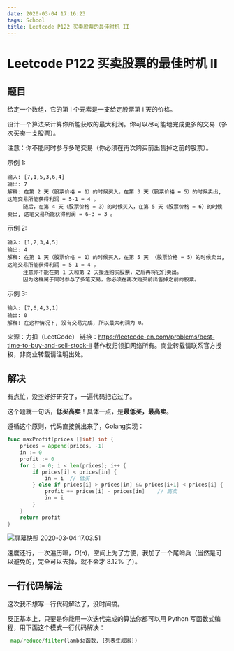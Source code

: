 ```yaml
---
date: 2020-03-04 17:16:23
tags: School
title: Leetcode P122 买卖股票的最佳时机 II
---
```



# Leetcode P122 买卖股票的最佳时机 II

## 题目

给定一个数组，它的第 i 个元素是一支给定股票第 i 天的价格。

设计一个算法来计算你所能获取的最大利润。你可以尽可能地完成更多的交易（多次买卖一支股票）。

注意：你不能同时参与多笔交易（你必须在再次购买前出售掉之前的股票）。

示例 1:

```
输入: [7,1,5,3,6,4]
输出: 7
解释: 在第 2 天（股票价格 = 1）的时候买入，在第 3 天（股票价格 = 5）的时候卖出, 这笔交易所能获得利润 = 5-1 = 4 。
     随后，在第 4 天（股票价格 = 3）的时候买入，在第 5 天（股票价格 = 6）的时候卖出, 这笔交易所能获得利润 = 6-3 = 3 。
```
示例 2:

```
输入: [1,2,3,4,5]
输出: 4
解释: 在第 1 天（股票价格 = 1）的时候买入，在第 5 天 （股票价格 = 5）的时候卖出, 这笔交易所能获得利润 = 5-1 = 4 。
     注意你不能在第 1 天和第 2 天接连购买股票，之后再将它们卖出。
     因为这样属于同时参与了多笔交易，你必须在再次购买前出售掉之前的股票。
```

示例 3:

```
输入: [7,6,4,3,1]
输出: 0
解释: 在这种情况下, 没有交易完成, 所以最大利润为 0。
```

来源：力扣（LeetCode）
链接：https://leetcode-cn.com/problems/best-time-to-buy-and-sell-stock-ii
著作权归领扣网络所有。商业转载请联系官方授权，非商业转载请注明出处。

## 解决

有点忙，没空好好研究了，一遍代码把它过了。

这个题就一句话，**低买高卖**！具体一点，是**最低买，最高卖**。

遵循这个原则，代码直接就出来了，Golang实现：

```go
func maxProfit(prices []int) int {
    prices = append(prices, -1)
    in := 0
    profit := 0
    for i := 0; i < len(prices); i++ {
        if prices[i] < prices[in] {
            in = i  // 低买
        } else if prices[i] > prices[in] && prices[i+1] < prices[i] {
            profit += prices[i] - prices[in]    // 高卖
            in = i
        }
    }
    return profit
}
```

![屏幕快照 2020-03-04 17.03.51](https://tva1.sinaimg.cn/large/00831rSTgy1gci0b5zipvj318t0u0qu4.jpg)

速度还行，一次遍历嘛，$O(n)$，空间上为了方便，我加了一个尾哨兵（当然是可以避免的，完全可以去掉，就不会才 8.12% 了）。

## 一行代码解法

这次我不想写一行代码解法了，没时间搞。

反正基本上，只要是你能用一次迭代完成的算法你都可以用 Python 写函数式编程，用下面这个模式一行代码解决：

```python
 map/reduce/filter(lambda函数, [列表生成器])
```

